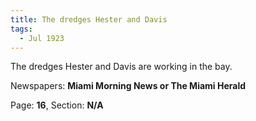 ```yaml
---  
title: The dredges Hester and Davis  
tags:  
  - Jul 1923  
---  
```

  
The dredges Hester and Davis are working in the bay.  
  
Newspapers: **Miami Morning News or The Miami Herald**  
  
Page: **16**, Section: **N/A** 
